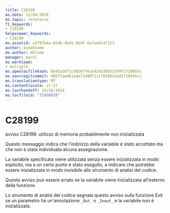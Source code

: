 ```yaml
---
title: C28199
ms.date: 11/04/2016
ms.topic: reference
f1_keywords:
- C28199
helpviewer_keywords:
- C28199
ms.assetid: a1f0fb4a-65d6-4bd1-8b4f-8a7ae8c47123
author: mikeblome
ms.author: mblome
manager: markl
ms.workload:
- multiple
ms.openlocfilehash: b645a10f1c9850ff6a542da385b2299f3728955c
ms.sourcegitcommit: 485ffaedb1ade71490f11cf05962add1718945cc
ms.translationtype: MT
ms.contentlocale: it-IT
ms.lasthandoff: 10/16/2019
ms.locfileid: "72450020"
---
```

# <a name="c28199"></a>C28199
avviso C28199: utilizzo di memoria probabilmente non inizializzata

 Questo messaggio indica che l'indirizzo della variabile è stato accettato ma che non è stata individuata alcuna assegnazione.

 La variabile specificata viene utilizzata senza essere inizializzata in modo esplicito, ma a un certo punto è stato eseguito, a indicare che potrebbe essere inizializzata in modo invisibile allo strumento di analisi del codice.

 Questo avviso può essere errato se la variabile viene inizializzata all'esterno della funzione.

 Lo strumento di analisi del codice segnala questo avviso sulla funzione Exit se un parametro ha un'annotazione `_Out_` o `_Inout_` e la variabile non è inizializzata.
